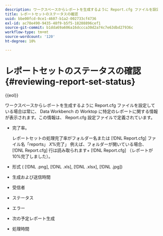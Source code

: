 ```yaml
---
description: ワークスペースからレポートを生成するように Report.cfg ファイルを設定している場合は常に、 Data Workbench の Worktop に特定のレポートに関する情報が表示されます。この情報は、 Report.cfg 設定ファイルで定義されています。
title: レポートセットのステータスの確認
uuid: bbe00fcd-0ce1-4607-b1a2-002733cf4736
exl-id: ac78e490-9435-48f9-b5f5-18208896cef1
source-git-commit: b1dda69a606a16dccca30d2a74c7e63dbd27936c
workflow-type: tm+mt
source-wordcount: '120'
ht-degree: 10%

---
```


# レポートセットのステータスの確認{#reviewing-report-set-status}

{{eol}}

ワークスペースからレポートを生成するように Report.cfg ファイルを設定している場合は常に、 Data Workbench の Worktop に特定のレポートに関する情報が表示されます。この情報は、 Report.cfg 設定ファイルで定義されています。

* 完了率。

   レポートセットの処理完了率がフォルダー名または [!DNL Report.cfg] ファイル名「reports」 *X*%完了」 例えば、フォルダーが開いている場合、 [!DNL Report.cfg] 行は読み取られます+ [!DNL Report.cfg] （レポートが 10%完了しました）。
* 形式 ( [!DNL .png], [!DNL .xls], [!DNL .xlsx], [!DNL .jpg])

* 生成および送信時間
* 受信者
* ステータス
* エラー
* 次の予定レポート生成
* 処理時間
